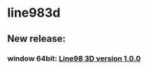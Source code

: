 # line983d

## New release:

### window 64bit: [Line98 3D version 1.0.0](https://github.com/luun1999/line983d/releases)
